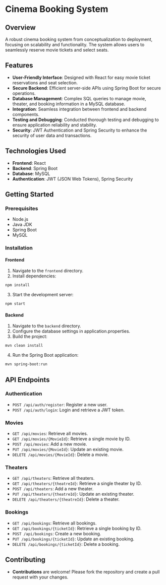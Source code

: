 # Cinema Booking System

## Overview
A robust cinema booking system from conceptualization to deployment, focusing on scalability and functionality. The system allows users to seamlessly reserve movie tickets and select seats.

## Features
- **User-Friendly Interface**: Designed with React for easy movie ticket reservations and seat selection.
- **Secure Backend**: Efficient server-side APIs using Spring Boot for secure operations.
- **Database Management**: Complex SQL queries to manage movie, theater, and booking information in a MySQL database.
- **Integration**: Seamless integration between frontend and backend components.
- **Testing and Debugging**: Conducted thorough testing and debugging to ensure application reliability and stability.
- **Security**: JWT Authentication and Spring Security to enhance the security of user data and transactions.

## Technologies Used
- **Frontend**: React
- **Backend**: Spring Boot
- **Database**: MySQL
- **Authentication**: JWT (JSON Web Tokens), Spring Security

## Getting Started

### Prerequisites
- Node.js
- Java JDK
- Spring Boot
- MySQL

### Installation

#### Frontend
1. Navigate to the `frontend` directory.
2. Install dependencies:
```bash
npm install
```   
3. Start the development server:
```bash
npm start
```

#### Backend
1. Navigate to the `backend` directory.
2. Configure the database settings in application.properties.
3. Build the project:
```bash
mvn clean install
```
4. Run the Spring Boot application:
```bash
mvn spring-boot:run
```

## API Endpoints

### Authentication
- `POST /api/auth/register`: Register a new user.
- `POST /api/auth/login`: Login and retrieve a JWT token.

### Movies
- `GET /api/movies`: Retrieve all movies.
- `GET /api/movies/{MovieId}`: Retrieve a single movie by ID.
- `POST /api/movies`: Add a new movie.
- `PUT /api/movies/{MovieId}`: Update an existing movie.
- `DELETE /api/movies/{MovieId}`: Delete a movie.

### Theaters
- `GET /api/theaters`: Retrieve all theaters.
- `GET /api/theaters/{theatreId}`: Retrieve a single theater by ID.
- `POST /api/theaters`: Add a new theater.
- `PUT /api/theaters/{theatreId}`: Update an existing theater.
- `DELETE /api/theaters/{theatreId}`: Delete a theater.

### Bookings
- `GET /api/bookings`: Retrieve all bookings.
- `GET /api/bookings/{ticketId}`: Retrieve a single booking by ID.
- `POST /api/bookings`: Create a new booking.
- `PUT /api/bookings/{ticketId}`: Update an existing booking.
- `DELETE /api/bookings/{ticketId}`: Delete a booking.

## Contributing
- **Contributions** are welcome! Please fork the repository and create a pull request with your changes.
